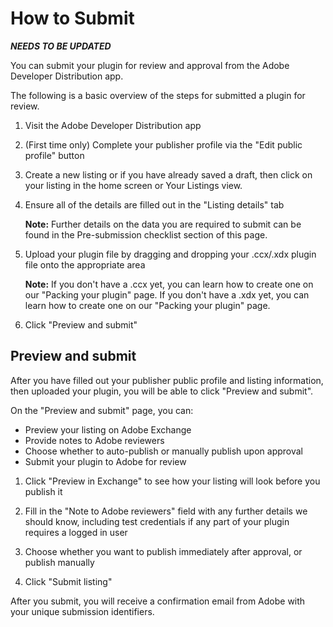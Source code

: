 # How to Submit

_**NEEDS TO BE UPDATED**_

You can submit your plugin for review and approval from the Adobe Developer Distribution app.

The following is a basic overview of the steps for submitted a plugin for review.

1. Visit the Adobe Developer Distribution app
2. (First time only) Complete your publisher profile via the "Edit public profile" button
3. Create a new listing or if you have already saved a draft, then click on your listing in the home screen or Your Listings view.
4. Ensure all of the details are filled out in the "Listing details" tab

   **Note:** Further details on the data you are required to submit can be found in the Pre-submission checklist section of this page.

5. Upload your plugin file by dragging and dropping your .ccx/.xdx plugin file onto the appropriate area
   <!-- After you've dropped in your .ccx/.xdx plugin file, the fields in the "Manifest details" section of the page will auto-populate based on values you've set in your manifest.  -->

   **Note:** If you don't have a .ccx yet, you can learn how to create one on our "Packing your plugin" page. If you don't have a .xdx yet, you can learn how to create one on our "Packing your plugin" page.

6. Click "Preview and submit"

## Preview and submit

After you have filled out your publisher public profile and listing information, then uploaded your plugin, you will be able to click "Preview and submit".

On the "Preview and submit" page, you can:

- Preview your listing on Adobe Exchange
- Provide notes to Adobe reviewers
- Choose whether to auto-publish or manually publish upon approval
- Submit your plugin to Adobe for review

1. Click "Preview in Exchange" to see how your listing will look before you publish it

2. Fill in the "Note to Adobe reviewers" field with any further details we should know, including test credentials if any part of your plugin requires a logged in user

3. Choose whether you want to publish immediately after approval, or publish manually

4. Click "Submit listing"

After you submit, you will receive a confirmation email from Adobe with your unique submission identifiers.
